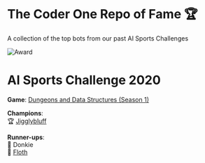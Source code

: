 # The Coder One Repo of Fame 🏆
A collection of the top bots from our past AI Sports Challenges

![Award](https://uploads-ssl.webflow.com/5ed1e873ef82ae197179be22/5f954a132968148d16839267_award.gif)

# AI Sports Challenge 2020
**Game**: [Dungeons and Data Structures (Season 1)](https://github.com/CoderOneHQ/dungeons-and-data-structures)  
  
**Champions**:  
🏆 [Jigglybluff](https://github.com/garyleecf/jigglybluff_ozzymozzy)  
  
**Runner-ups**:  
🏅 Donkie  
🏅 [Floth](https://github.com/suwat513/coderone-floth)  
